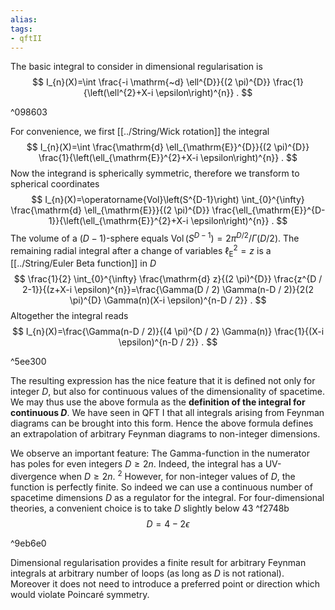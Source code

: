 ```yaml
---
alias:
tags:
- qftII
---
```

The basic integral to consider in dimensional regularisation is
$$
I_{n}(X)=\int \frac{-i \mathrm{~d} \ell^{D}}{(2 \pi)^{D}} \frac{1}{\left(\ell^{2}+X-i \epsilon\right)^{n}} .
$$

^098603

For convenience, we first [[../String/Wick rotation]] the integral
$$
I_{n}(X)=\int \frac{\mathrm{d} \ell_{\mathrm{E}}^{D}}{(2 \pi)^{D}} \frac{1}{\left(\ell_{\mathrm{E}}^{2}+X-i \epsilon\right)^{n}} .
$$
Now the integrand is spherically symmetric, therefore we transform to spherical coordinates
$$
I_{n}(X)=\operatorname{Vol}\left(S^{D-1}\right) \int_{0}^{\infty} \frac{\mathrm{d} \ell_{\mathrm{E}}}{(2 \pi)^{D}} \frac{\ell_{\mathrm{E}}^{D-1}}{\left(\ell_{\mathrm{E}}^{2}+X-i \epsilon\right)^{n}} .
$$
The volume of a $(D-1)$-sphere equals $\operatorname{Vol}\left(S^{D-1}\right)=2 \pi^{D / 2} / \Gamma(D / 2)$. The remaining radial integral after a change of variables $\ell_{\mathrm{E}}^{2}=z$ is a [[../String/Euler Beta function]] in $D$
$$
\frac{1}{2} \int_{0}^{\infty} \frac{\mathrm{d} z}{(2 \pi)^{D}} \frac{z^{D / 2-1}}{(z+X-i \epsilon)^{n}}=\frac{\Gamma(D / 2) \Gamma(n-D / 2)}{2(2 \pi)^{D} \Gamma(n)(X-i \epsilon)^{n-D / 2}} .
$$
Altogether the integral reads
$$
I_{n}(X)=\frac{\Gamma(n-D / 2)}{(4 \pi)^{D / 2} \Gamma(n)} \frac{1}{(X-i \epsilon)^{n-D / 2}} .
$$

^5ee300

The resulting expression has the nice feature that it is defined not only for integer $D$, but also for continuous values of the dimensionality of spacetime. We may thus use the above formula as the **definition of the integral for continuous $D$**. We have seen in QFT I that all integrals arising from Feynman diagrams can be brought into this form. Hence the above formula defines an extrapolation of arbitrary Feynman diagrams to non-integer dimensions.

We observe an important feature: The Gamma-function in the numerator has poles for even integers $D \geq 2 n$. Indeed, the integral has a UV-divergence when $D \geq 2 n$. ${ }^{2}$ However, for non-integer values of $D$, the function is perfectly finite. So indeed we can use a continuous number of spacetime dimensions $D$ as a regulator for the integral. For four-dimensional theories, a convenient choice is to take $D$ slightly below 43 ^f2748b
$$
D=4-2 \epsilon
$$

^9eb6e0

Dimensional regularisation provides a finite result for arbitrary Feynman integrals at arbitrary number of loops (as long as $D$ is not rational). Moreover it does not need to introduce a preferred point or direction which would violate Poincaré symmetry.